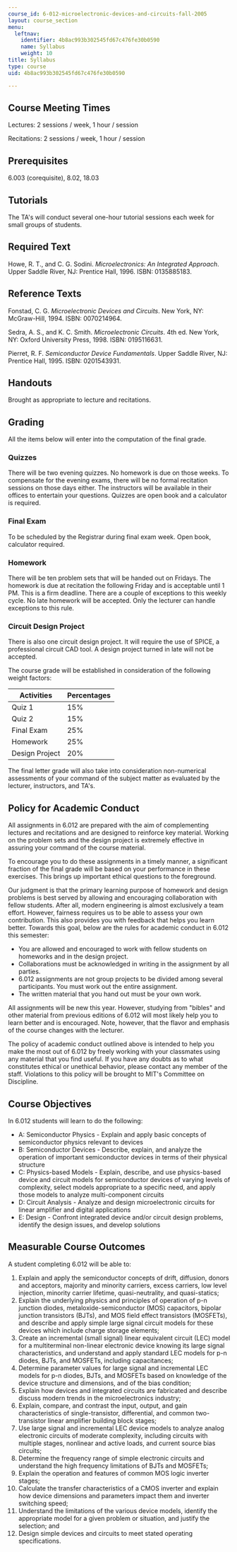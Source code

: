 ```yaml
---
course_id: 6-012-microelectronic-devices-and-circuits-fall-2005
layout: course_section
menu:
  leftnav:
    identifier: 4b8ac993b302545fd67c476fe30b0590
    name: Syllabus
    weight: 10
title: Syllabus
type: course
uid: 4b8ac993b302545fd67c476fe30b0590

---
```


Course Meeting Times
--------------------

Lectures: 2 sessions / week, 1 hour / session

Recitations: 2 sessions / week, 1 hour / session

Prerequisites
-------------

6.003 (corequisite), 8.02, 18.03

Tutorials
---------

The TA's will conduct several one-hour tutorial sessions each week for small groups of students.

Required Text
-------------

Howe, R. T., and C. G. Sodini. _Microelectronics: An Integrated Approach_. Upper Saddle River, NJ: Prentice Hall, 1996. ISBN: 0135885183.

Reference Texts
---------------

Fonstad, C. G. _Microelectronic Devices and Circuits_. New York, NY: McGraw-Hill, 1994. ISBN: 0070214964.

Sedra, A. S., and K. C. Smith. _Microelectronic Circuits_. 4th ed. New York, NY: Oxford University Press, 1998. ISBN: 0195116631.

Pierret, R. F. _Semiconductor Device Fundamentals_. Upper Saddle River, NJ: Prentice Hall, 1995. ISBN: 0201543931.

Handouts
--------

Brought as appropriate to lecture and recitations.

Grading
-------

All the items below will enter into the computation of the final grade.

### Quizzes

There will be two evening quizzes. No homework is due on those weeks. To compensate for the evening exams, there will be no formal recitation sessions on those days either. The instructors will be available in their offices to entertain your questions. Quizzes are open book and a calculator is required.

### Final Exam

To be scheduled by the Registrar during final exam week. Open book, calculator required.

### Homework

There will be ten problem sets that will be handed out on Fridays. The homework is due at recitation the following Friday and is acceptable until 1 PM. This is a firm deadline. There are a couple of exceptions to this weekly cycle. No late homework will be accepted. Only the lecturer can handle exceptions to this rule.

### Circuit Design Project

There is also one circuit design project. It will require the use of SPICE, a professional circuit CAD tool. A design project turned in late will not be accepted.

The course grade will be established in consideration of the following weight factors:

| Activities | Percentages |
| --- | --- |
| Quiz 1 | 15% |
| Quiz 2 | 15% |
| Final Exam | 25% |
| Homework | 25% |
| Design Project | 20% 

The final letter grade will also take into consideration non-numerical assessments of your command of the subject matter as evaluated by the lecturer, instructors, and TA's.

Policy for Academic Conduct
---------------------------

All assignments in 6.012 are prepared with the aim of complementing lectures and recitations and are designed to reinforce key material. Working on the problem sets and the design project is extremely effective in assuring your command of the course material.

To encourage you to do these assignments in a timely manner, a significant fraction of the final grade will be based on your performance in these exercises. This brings up important ethical questions to the foreground.

Our judgment is that the primary learning purpose of homework and design problems is best served by allowing and encouraging collaboration with fellow students. After all, modern engineering is almost exclusively a team effort. However, fairness requires us to be able to assess your own contribution. This also provides you with feedback that helps you learn better. Towards this goal, below are the rules for academic conduct in 6.012 this semester:

*   You are allowed and encouraged to work with fellow students on homeworks and in the design project.
*   Collaborations must be acknowledged in writing in the assignment by all parties.
*   6.012 assignments are not group projects to be divided among several participants. You must work out the entire assignment.
*   The written material that you hand out must be your own work.

All assignments will be new this year. However, studying from "bibles" and other material from previous editions of 6.012 will most likely help you to learn better and is encouraged. Note, however, that the flavor and emphasis of the course changes with the lecturer.

The policy of academic conduct outlined above is intended to help you make the most out of 6.012 by freely working with your classmates using any material that you find useful. If you have any doubts as to what constitutes ethical or unethical behavior, please contact any member of the staff. Violations to this policy will be brought to MIT's Committee on Discipline.

Course Objectives
-----------------

In 6.012 students will learn to do the following:

*   A: Semiconductor Physics - Explain and apply basic concepts of semiconductor physics relevant to devices
*   B: Semiconductor Devices - Describe, explain, and analyze the operation of important semiconductor devices in terms of their physical structure
*   C: Physics-based Models - Explain, describe, and use physics-based device and circuit models for semiconductor devices of varying levels of complexity, select models appropriate to a specific need, and apply those models to analyze multi-component circuits
*   D: Circuit Analysis - Analyze and design microelectronic circuits for linear amplifier and digital applications
*   E: Design - Confront integrated device and/or circuit design problems, identify the design issues, and develop solutions

Measurable Course Outcomes
--------------------------

A student completing 6.012 will be able to:

1.  Explain and apply the semiconductor concepts of drift, diffusion, donors and acceptors, majority and minority carriers, excess carriers, low level injection, minority carrier lifetime, quasi-neutrality, and quasi-statics;
2.  Explain the underlying physics and principles of operation of p-n junction diodes, metaloxide-semiconductor (MOS) capacitors, bipolar junction transistors (BJTs), and MOS field effect transistors (MOSFETs), and describe and apply simple large signal circuit models for these devices which include charge storage elements;
3.  Create an incremental (small signal) linear equivalent circuit (LEC) model for a multiterminal non-linear electronic device knowing its large signal characteristics, and understand and apply standard LEC models for p-n diodes, BJTs, and MOSFETs, including capacitances;
4.  Determine parameter values for large signal and incremental LEC models for p-n diodes, BJTs, and MOSFETs based on knowledge of the device structure and dimensions, and of the bias condition;
5.  Explain how devices and integrated circuits are fabricated and describe discuss modern trends in the microelectronics industry;
6.  Explain, compare, and contrast the input, output, and gain characteristics of single-transistor, differential, and common two-transistor linear amplifier building block stages;
7.  Use large signal and incremental LEC device models to analyze analog electronic circuits of moderate complexity, including circuits with multiple stages, nonlinear and active loads, and current source bias circuits;
8.  Determine the frequency range of simple electronic circuits and understand the high frequency limitations of BJTs and MOSFETs;
9.  Explain the operation and features of common MOS logic inverter stages;
10.  Calculate the transfer characteristics of a CMOS inverter and explain how device dimensions and parameters impact them and inverter switching speed;
11.  Understand the limitations of the various device models, identify the appropriate model for a given problem or situation, and justify the selection; and
12.  Design simple devices and circuits to meet stated operating specifications.